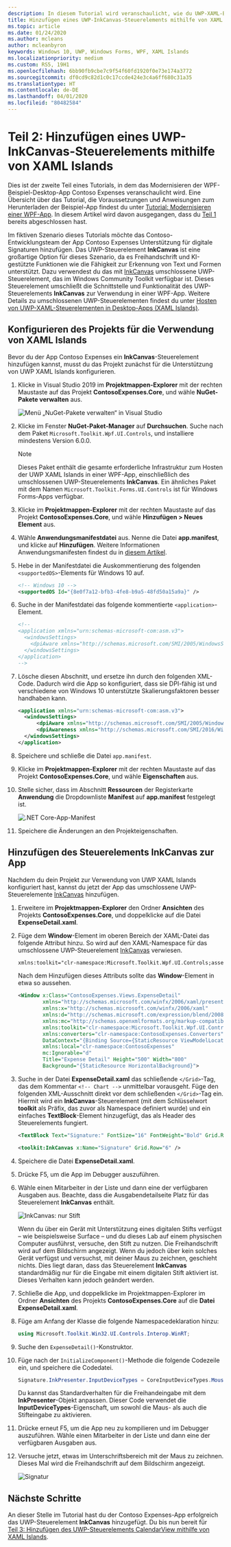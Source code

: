 ```yaml
---
description: In diesem Tutorial wird veranschaulicht, wie du UWP-XAML-Benutzeroberflächen hinzufügst, MSIX-Pakete erstellst und weitere moderne Komponenten in deine WPF-App integrierst.
title: Hinzufügen eines UWP-InkCanvas-Steuerelements mithilfe von XAML Islands
ms.topic: article
ms.date: 01/24/2020
ms.author: mcleans
author: mcleanbyron
keywords: Windows 10, UWP, Windows Forms, WPF, XAML Islands
ms.localizationpriority: medium
ms.custom: RS5, 19H1
ms.openlocfilehash: 6bb90fb9cbe7c9f54f60fd1920f0e73e174a3772
ms.sourcegitcommit: df0cd9c82d1c0c17ccde424e3c4a6ff680c31a35
ms.translationtype: HT
ms.contentlocale: de-DE
ms.lasthandoff: 04/01/2020
ms.locfileid: "80482584"
---
```

# <a name="part-2-add-a-uwp-inkcanvas-control-using-xaml-islands"></a>Teil 2: Hinzufügen eines UWP-InkCanvas-Steuerelements mithilfe von XAML Islands

Dies ist der zweite Teil eines Tutorials, in dem das Modernisieren der WPF-Beispiel-Desktop-App Contoso Expenses veranschaulicht wird. Eine Übersicht über das Tutorial, die Voraussetzungen und Anweisungen zum Herunterladen der Beispiel-App findest du unter [Tutorial: Modernisieren einer WPF-App](modernize-wpf-tutorial.md). In diesem Artikel wird davon ausgegangen, dass du [Teil 1](modernize-wpf-tutorial-1.md) bereits abgeschlossen hast.

Im fiktiven Szenario dieses Tutorials möchte das Contoso-Entwicklungsteam der App Contoso Expenses Unterstützung für digitale Signaturen hinzufügen. Das UWP-Steuerelement **InkCanvas** ist eine großartige Option für dieses Szenario, da es Freihandschrift und KI-gestützte Funktionen wie die Fähigkeit zur Erkennung von Text und Formen unterstützt. Dazu verwendest du das mit [InkCanvas](https://docs.microsoft.com/windows/communitytoolkit/controls/wpf-winforms/inkcanvas) umschlossene UWP-Steuerelement, das im Windows Community Toolkit verfügbar ist. Dieses Steuerelement umschließt die Schnittstelle und Funktionalität des UWP-Steuerelements **InkCanvas** zur Verwendung in einer WPF-App. Weitere Details zu umschlossenen UWP-Steuerelementen findest du unter [Hosten von UWP-XAML-Steuerelementen in Desktop-Apps (XAML Islands)](xaml-islands.md).

## <a name="configure-the-project-to-use-xaml-islands"></a>Konfigurieren des Projekts für die Verwendung von XAML Islands

Bevor du der App Contoso Expenses ein **InkCanvas**-Steuerelement hinzufügen kannst, musst du das Projekt zunächst für die Unterstützung von UWP XAML Islands konfigurieren.

1. Klicke in Visual Studio 2019 im **Projektmappen-Explorer** mit der rechten Maustaste auf das Projekt **ContosoExpenses.Core**, und wähle **NuGet-Pakete verwalten** aus.

    ![Menü „NuGet-Pakete verwalten“ in Visual Studio](images/wpf-modernize-tutorial//ManageNuGetPackages.png)

2. Klicke im Fenster **NuGet-Paket-Manager** auf **Durchsuchen**. Suche nach dem Paket `Microsoft.Toolkit.Wpf.UI.Controls`, und installiere mindestens Version 6.0.0.

    > [!NOTE]
    > Dieses Paket enthält die gesamte erforderliche Infrastruktur zum Hosten der UWP XAML Islands in einer WPF-App, einschließlich des umschlossenen UWP-Steuerelements **InkCanvas**. Ein ähnliches Paket mit dem Namen `Microsoft.Toolkit.Forms.UI.Controls` ist für Windows Forms-Apps verfügbar.

3. Klicke im **Projektmappen-Explorer** mit der rechten Maustaste auf das Projekt **ContosoExpenses.Core**, und wähle **Hinzufügen > Neues Element** aus.

4. Wähle **Anwendungsmanifestdatei** aus. Nenne die Datei **app.manifest**, und klicke auf **Hinzufügen**. Weitere Informationen Anwendungsmanifesten findest du in [diesem Artikel](https://docs.microsoft.com/windows/desktop/SbsCs/application-manifests).

5. Hebe in der Manifestdatei die Auskommentierung des folgenden `<supportedOS>`-Elements für Windows 10 auf.

    ```xml
    <!-- Windows 10 -->
    <supportedOS Id="{8e0f7a12-bfb3-4fe8-b9a5-48fd50a15a9a}" />
    ```

6. Suche in der Manifestdatei das folgende kommentierte `<application>`-Element.

    ```xml
    <!--
    <application xmlns="urn:schemas-microsoft-com:asm.v3">
      <windowsSettings>
        <dpiAware xmlns="http://schemas.microsoft.com/SMI/2005/WindowsSettings">true</dpiAware>
      </windowsSettings>
    </application>
    -->
    ```

7. Lösche diesen Abschnitt, und ersetze ihn durch den folgenden XML-Code. Dadurch wird die App so konfiguriert, dass sie DPI-fähig ist und verschiedene von Windows 10 unterstützte Skalierungsfaktoren besser handhaben kann.

    ```xml
    <application xmlns="urn:schemas-microsoft-com:asm.v3">
      <windowsSettings>
          <dpiAware xmlns="http://schemas.microsoft.com/SMI/2005/WindowsSettings">true/PM</dpiAware>
          <dpiAwareness xmlns="http://schemas.microsoft.com/SMI/2016/WindowsSettings">PerMonitorV2, PerMonitor</dpiAwareness>
      </windowsSettings>
    </application>
    ```

8. Speichere und schließe die Datei `app.manifest`.

9. Klicke im **Projektmappen-Explorer** mit der rechten Maustaste auf das Projekt **ContosoExpenses.Core**, und wähle **Eigenschaften** aus.

10. Stelle sicher, dass im Abschnitt **Ressourcen** der Registerkarte **Anwendung** die Dropdownliste **Manifest** auf **app.manifest** festgelegt ist.

    ![.NET Core-App-Manifest](images/wpf-modernize-tutorial/NetCoreAppManifest.png)

11. Speichere die Änderungen an den Projekteigenschaften.

## <a name="add-an-inkcanvas-control-to-the-app"></a>Hinzufügen des Steuerelements InkCanvas zur App

Nachdem du dein Projekt zur Verwendung von UWP XAML Islands konfiguriert hast, kannst du jetzt der App das umschlossene UWP-Steuerelemente [InkCanvas](https://docs.microsoft.com/windows/communitytoolkit/controls/wpf-winforms/inkcanvas) hinzufügen.

1. Erweitere im **Projektmappen-Explorer** den Ordner **Ansichten** des Projekts **ContosoExpenses.Core**, und doppelklicke auf die Datei **ExpenseDetail.xaml**.

2. Füge dem **Window**-Element im oberen Bereich der XAML-Datei das folgende Attribut hinzu. So wird auf den XAML-Namespace für das umschlossene UWP-Steuerelement [InkCanvas](https://docs.microsoft.com/windows/communitytoolkit/controls/wpf-winforms/inkcanvas) verwiesen.

    ```xml
    xmlns:toolkit="clr-namespace:Microsoft.Toolkit.Wpf.UI.Controls;assembly=Microsoft.Toolkit.Wpf.UI.Controls"
    ```

    Nach dem Hinzufügen dieses Attributs sollte das **Window**-Element in etwa so aussehen.

    ```xml
    <Window x:Class="ContosoExpenses.Views.ExpenseDetail"
            xmlns="http://schemas.microsoft.com/winfx/2006/xaml/presentation"
            xmlns:x="http://schemas.microsoft.com/winfx/2006/xaml"
            xmlns:d="http://schemas.microsoft.com/expression/blend/2008"
            xmlns:mc="http://schemas.openxmlformats.org/markup-compatibility/2006"
            xmlns:toolkit="clr-namespace:Microsoft.Toolkit.Wpf.UI.Controls;assembly=Microsoft.Toolkit.Wpf.UI.Controls"
            xmlns:converters="clr-namespace:ContosoExpenses.Converters"
            DataContext="{Binding Source={StaticResource ViewModelLocator}, Path=ExpensesDetailViewModel}"
            xmlns:local="clr-namespace:ContosoExpenses"
            mc:Ignorable="d"
            Title="Expense Detail" Height="500" Width="800"
            Background="{StaticResource HorizontalBackground}">
    ```

4. Suche in der Datei **ExpenseDetail.xaml** das schließende `</Grid>`-Tag, das dem Kommentar `<!-- Chart -->` unmittelbar vorausgeht. Füge den folgenden XML-Ausschnitt direkt vor dem schließenden `</Grid>`-Tag ein. Hiermit wird ein **InkCanvas**-Steuerelement (mit dem Schlüsselwort **toolkit** als Präfix, das zuvor als Namespace definiert wurde) und ein einfaches **TextBlock**-Element hinzugefügt, das als Header des Steuerelements fungiert.

    ```xml
    <TextBlock Text="Signature:" FontSize="16" FontWeight="Bold" Grid.Row="5" />

    <toolkit:InkCanvas x:Name="Signature" Grid.Row="6" />
    ```

5. Speichere die Datei **ExpenseDetail.xaml**.

6. Drücke F5, um die App im Debugger auszuführen.

7. Wähle einen Mitarbeiter in der Liste und dann eine der verfügbaren Ausgaben aus. Beachte, dass die Ausgabendetailseite Platz für das Steuerelement **InkCanvas** enthält.

    ![InkCanvas: nur Stift](images/wpf-modernize-tutorial/InkCanvasPenOnly.png)

    Wenn du über ein Gerät mit Unterstützung eines digitalen Stifts verfügst – wie beispielsweise Surface – und du dieses Lab auf einem physischen Computer ausführst, versuche, den Stift zu nutzen. Die Freihandschrift wird auf dem Bildschirm angezeigt. Wenn du jedoch über kein solches Gerät verfügst und versuchst, mit deiner Maus zu zeichnen, geschieht nichts. Dies liegt daran, dass das Steuerelement **InkCanvas** standardmäßig nur für die Eingabe mit einem digitalen Stift aktiviert ist. Dieses Verhalten kann jedoch geändert werden.

8. Schließe die App, und doppelklicke im Projektmappen-Explorer im Ordner **Ansichten** des Projekts **ContosoExpenses.Core** auf die **Datei ExpenseDetail.xaml**.

9. Füge am Anfang der Klasse die folgende Namespacedeklaration hinzu:

    ```csharp
    using Microsoft.Toolkit.Win32.UI.Controls.Interop.WinRT;
    ```

10. Suche den `ExpenseDetail()`-Konstruktor.

11. Füge nach der `InitializeComponent()`-Methode die folgende Codezeile ein, und speichere die Codedatei.

    ```csharp
    Signature.InkPresenter.InputDeviceTypes = CoreInputDeviceTypes.Mouse | CoreInputDeviceTypes.Pen;
    ```

    Du kannst das Standardverhalten für die Freihandeingabe mit dem **InkPresenter**-Objekt anpassen. Dieser Code verwendet die **InputDeviceTypes**-Eigenschaft, um sowohl die Maus- als auch die Stifteingabe zu aktivieren.

12. Drücke erneut F5, um die App neu zu kompilieren und im Debugger auszuführen. Wähle einen Mitarbeiter in der Liste und dann eine der verfügbaren Ausgaben aus.

13. Versuche jetzt, etwas im Unterschriftsbereich mit der Maus zu zeichnen. Dieses Mal wird die Freihandschrift auf dem Bildschirm angezeigt.

    ![Signatur](images/wpf-modernize-tutorial/Signature.png)

## <a name="next-steps"></a>Nächste Schritte

An dieser Stelle im Tutorial hast du der Contoso Expenses-App erfolgreich das UWP-Steuerelement **InkCanvas** hinzugefügt. Du bis nun bereit für [Teil 3: Hinzufügen des UWP-Steuerelements CalendarView mithilfe von XAML Islands](modernize-wpf-tutorial-3.md).
